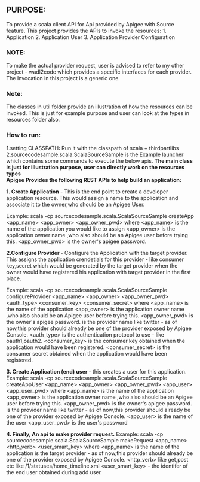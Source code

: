<h2>PURPOSE:</h2>
To provide a scala client API for Api provided by Apigee with Source feature.
This project provides the APIs to invoke the resources:
1. Application
2. Application User
3. Application Provider Configuration

<h3>NOTE:</h3>
To make the actual provider request, user is advised to refer to my other project
- wadl2code which provides a specific interfaces for each provider. The Invocation
in this project is a generic one.


<h3>Note:</h3>
The classes in util folder provide an illustration of how the resources can be invoked.
This is just for example purpose and user can look at the types in resources folder also.


<h3>How to run: </h3>
1.setting CLASSPATH: Run it with the classpath of scala + thirdpartlibs
2.sourcecodesample.scala.ScalaSourceSample is the Example launcher which contains some commands to execute the below apis.
<b>The main class is just for illustration purpose, user can directly work on the resources types </b>

<br/>
<b>Apigee Provides the following REST APIs to help build an application:</b>

<b>1. Create Application</b> - This is the end point to create a developer application resource.
This would assign a name to the application and associate it to the owner,who should be an
Apigee User.

Example: scala -cp <classpath> sourcecodesample.scala.ScalaSourceSample createApp <app_name> <app_owner> <app_owner_pwd>
where <app_name> is the name of the application you would like to assign
      <app_owner> is the application owner name ,who also should be an Apigee user before trying this.
	  <app_owner_pwd> is the owner's apigee password.
	  
<b>2.Configure Provider </b> -  Configure the Application with the target provider. This assigns the application 
crendetials for this provider - like consumer key,secret which would be generated by the target provider when the owner 
would have registered his application with target provider in the first place.

Example: scala -cp <classpath>  sourcecodesample.scala.ScalaSourceSample configureProvider <app_name> <app_owner> <app_owner_pwd> <provider> <auth_type> <consumer_key> <consumer_secret>
where <app_name> is the name of the application 
      <app_owner> is the application owner name ,who also should be an Apigee user before trying this.
	  <app_owner_pwd> is the owner's apigee password.
	  <provider> is the provider name like twitter - as of now,this provider should already be one of the provider exposed by Apigee Console.
	  <auth_type> is the authentication protocol to use - like oauth1,oauth2.
	  <consumer_key> is the consumer key obtained when the application would have been registered. 
	  <consumer_secret> is the consumer secret obtained when the application would have been registered.
	  
<b>3. Create Application (end) user </b> - this creates a user for this application. 	  
Example: scala -cp <classpath> sourcecodesample.scala.ScalaSourceSample createAppUser <app_name> <app_owner> <app_owner_pwd>  <provider>  <app_user> <app_user_pwd>
where <app_name> is the name of the application 
      <app_owner> is the application owner name ,who also should be an Apigee user before trying this.
	  <app_owner_pwd> is the owner's apigee password.
	  <provider> is the provider name like twitter - as of now,this provider should already be one of the provider exposed by Apigee Console.
	  <app_user> is the name of the user 
	  <app_user_pwd> is the user's password

<b>4. Finally, An api to make provider request.</b>
Example: scala -cp <classpath> sourcecodesample.scala.ScalaSourceSample makeRequest <app_name>  <provider> <http_verb> <path> <user_smart_key>
where <app_name> is the name of the application 
	   <provider> is the target provider -  as of now,this provider should already be one of the provider exposed by Apigee Console.
	   <http_verb> like get,post etc
	   <path> like /1/statuses/home_timeline.xml
	   <user_smart_key> - the identifer of the end user obtained during add user.




